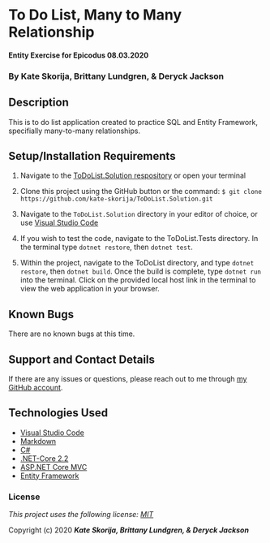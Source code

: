 # To Do List, Many to Many Relationship

#### Entity Exercise for Epicodus 08.03.2020

### By Kate Skorija, Brittany Lundgren, & Deryck Jackson

## Description

This is to do list application created to practice SQL and Entity Framework, specifially many-to-many relationships.

## Setup/Installation Requirements

1.  Navigate to the [ToDoList.Solution respository](https://github.com/kate-skorija/ToDoList.Solution) or open your terminal

2. Clone this project using the GitHub button or the command:
`$ git clone https://github.com/kate-skorija/ToDoList.Solution.git`

3. Navigate to the `ToDoList.Solution` directory in your editor of choice, or use [Visual Studio Code](https://code.visualstudio.com/)

5. If you wish to test the code, navigate to the ToDoList.Tests directory. In the terminal type `dotnet restore`, then `dotnet test`.

6. Within the project, navigate to the ToDoList directory, and type `dotnet restore`, then `dotnet build`. Once the build is complete, type `dotnet run` into the terminal. Click on the provided local host link in the terminal to view the web application in your browser. 

## Known Bugs

There are no known bugs at this time.

## Support and Contact Details

If there are any issues or questions, please reach out to me through [my GitHub account](https://github.com/kate-skorija).

## Technologies Used

*  [Visual Studio Code](https://code.visualstudio.com/)
*  [Markdown](https://daringfireball.net/projects/markdown/)
*  [C#](https://docs.microsoft.com/en-us/dotnet/csharp/)
*  [.NET-Core 2.2](https://dotnet.microsoft.com/download/dotnet-core/2.2)
*  [ASP.NET Core MVC](https://docs.microsoft.com/en-us/aspnet/core/mvc/overview?view=aspnetcore-3.1)
*  [Entity Framework](https://docs.microsoft.com/en-us/ef/)

### License

*This project uses the following license: [MIT](https://opensource.org/licenses/MIT)*

Copyright (c) 2020 **_Kate Skorija, Brittany Lundgren, & Deryck Jackson_** 
